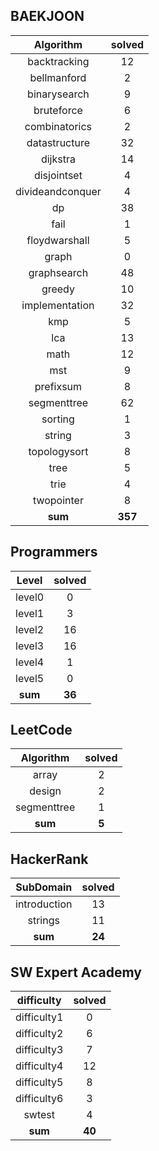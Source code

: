 ## BAEKJOON
|    Algorithm    | solved |
| :-------------: | :----: |
|backtracking|12|
|bellmanford|2|
|binarysearch|9|
|bruteforce|6|
|combinatorics|2|
|datastructure|32|
|dijkstra|14|
|disjointset|4|
|divideandconquer|4|
|dp|38|
|fail|1|
|floydwarshall|5|
|graph|0|
|graphsearch|48|
|greedy|10|
|implementation|32|
|kmp|5|
|lca|13|
|math|12|
|mst|9|
|prefixsum|8|
|segmenttree|62|
|sorting|1|
|string|3|
|topologysort|8|
|tree|5|
|trie|4|
|twopointer|8|
| **sum** | **357**|

## Programmers
|    Level    | solved |
| :-------------: | :----: |
|level0|0|
|level1|3|
|level2|16|
|level3|16|
|level4|1|
|level5|0|
| **sum** | **36**|

## LeetCode
|    Algorithm    | solved |
| :-------------: | :----: |
|array|2|
|design|2|
|segmenttree|1|
| **sum** | **5**|

## HackerRank
|    SubDomain    | solved |
| :-------------: | :----: |
|introduction|13|
|strings|11|
| **sum** | **24**|

## SW Expert Academy
|    difficulty    | solved |
| :-------------: | :----: |
|difficulty1|0|
|difficulty2|6|
|difficulty3|7|
|difficulty4|12|
|difficulty5|8|
|difficulty6|3|
|swtest|4|
| **sum** | **40**|

